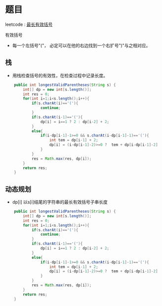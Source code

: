 # 题目

leetcode : [最长有效括号](https://leetcode-cn.com/problems/longest-valid-parentheses/submissions/)

有效括号
- 每一个左括号"("， 必定可以在他的右边找到一个右扩号")"与之相对应。
##  栈
- 用栈检查括号的有效性，在检查过程中记录长度。
```Java
    public int longestValidParentheses(String s) {
        int[] dp = new int[s.length()];
        int res = 0;
        for(int i=1;i<s.length();i++){
            if(s.charAt(i)=='('){
                continue;
            }
            if(s.charAt(i-1)=='('){
                dp[i] = i==1 ? 2 : dp[i-2] + 2;
            }
            else{
                if(i-dp[i-1]-1>=0 && s.charAt(i-dp[i-1]-1)=='('){
                    int tem = dp[i-1] + 2;
                    dp[i] = (i-dp[i-1]-2)>=0 ?  tem + dp[i-dp[i-1]-2] : tem;
                }
            }
            res = Math.max(res, dp[i]);
        }
        return res;
    }

```

## 动态规划
- dp[i] 以s[i]结尾的字符串的最长有效括号子串长度
```Java
    public int longestValidParentheses(String s) {
        int[] dp = new int[s.length()];
        int res = 0;
        for(int i=1;i<s.length();i++){
            if(s.charAt(i)=='('){
                continue;
            }
            if(s.charAt(i-1)=='('){
                dp[i] = i==1 ? 2 : dp[i-2] + 2;
            }
            else{
                if(i-dp[i-1]-1>=0 && s.charAt(i-dp[i-1]-1)=='('){
                    int tem = dp[i-1] + 2;
                    dp[i] = (i-dp[i-1]-2)>=0 ?  tem + dp[i-dp[i-1]-2] : tem; 
                }
            }
            res = Math.max(res, dp[i]);
        }
        return res;
    }
```
